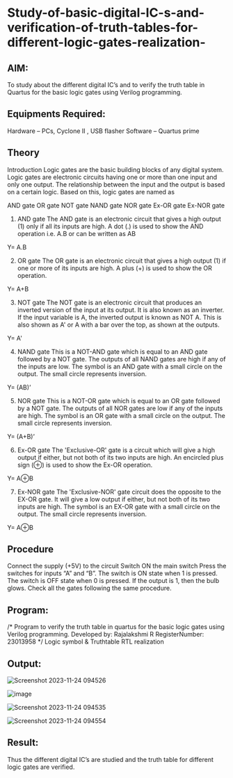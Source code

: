 # Study-of-basic-digital-IC-s-and-verification-of-truth-tables-for-different-logic-gates-realization-
## AIM:
To study about the different digital IC’s and to verify the truth table in Quartus for the basic logic gates using Verilog programming.

## Equipments Required:
Hardware – PCs, Cyclone II , USB flasher
Software – Quartus prime

## Theory
Introduction
Logic gates are the basic building blocks of any digital system. Logic gates are electronic circuits having one or more than one input and only one output. The relationship between the input and the output is based on a certain logic. Based on this, logic gates are named as

AND gate
OR gate
NOT gate
NAND gate
NOR gate
Ex-OR gate
Ex-NOR gate
1) AND gate
The AND gate is an electronic circuit that gives a high output (1) only if all its inputs are high. A dot (.) is used to show the AND operation i.e. A.B or can be written as AB

Y= A.B

2) OR gate
The OR gate is an electronic circuit that gives a high output (1) if one or more of its inputs are high. A plus (+) is used to show the OR operation.

Y= A+B

3) NOT gate
The NOT gate is an electronic circuit that produces an inverted version of the input at its output. It is also known as an inverter. If the input variable is A, the inverted output is known as NOT A. This is also shown as A' or A with a bar over the top, as shown at the outputs.

Y= A'

4) NAND gate
This is a NOT-AND gate which is equal to an AND gate followed by a NOT gate. The outputs of all NAND gates are high if any of the inputs are low. The symbol is an AND gate with a small circle on the output. The small circle represents inversion.

Y= (AB)’

5) NOR gate
This is a NOT-OR gate which is equal to an OR gate followed by a NOT gate. The outputs of all NOR gates are low if any of the inputs are high. The symbol is an OR gate with a small circle on the output. The small circle represents inversion.

Y= (A+B)’

6) Ex-OR gate
The 'Exclusive-OR' gate is a circuit which will give a high output if either, but not both of its two inputs are high. An encircled plus sign (⊕) is used to show the Ex-OR operation.

Y= A⊕B

7) Ex-NOR gate
The 'Exclusive-NOR' gate circuit does the opposite to the EX-OR gate. It will give a low output if either, but not both of its two inputs are high. The symbol is an EX-OR gate with a small circle on the output. The small circle represents inversion.

Y= A⊕B

## Procedure
Connect the supply (+5V) to the circuit
Switch ON the main switch
Press the switches for inputs “A” and “B”. The switch is ON state when 1 is pressed. The switch is OFF state when 0 is pressed.
If the output is 1, then the bulb glows.
Check all the gates following the same procedure.

## Program:
/*
Program to verify the truth table in quartus for the basic logic gates using Verilog programming.
Developed by: Rajalakshmi R
RegisterNumber:  23013958
*/
Logic symbol & Truthtable
RTL realization

## Output:
![Screenshot 2023-11-24 094526](https://github.com/Raji1009/Study-of-basic-digital-IC-s-and-verification-of-truth-tables-for-different-logic-gates-realization-/assets/89059861/3198a97b-9ec9-494e-a188-3b612c8553d5)

![image](https://github.com/Raji1009/Study-of-basic-digital-IC-s-and-verification-of-truth-tables-for-different-logic-gates-realization-/assets/89059861/4c8aed00-4f23-4e97-b67e-ab9fb8d15caa)

![Screenshot 2023-11-24 094535](https://github.com/Raji1009/Study-of-basic-digital-IC-s-and-verification-of-truth-tables-for-different-logic-gates-realization-/assets/89059861/bc84549b-e208-41c7-8d5d-96aa78cba9f5)

![Screenshot 2023-11-24 094554](https://github.com/Raji1009/Study-of-basic-digital-IC-s-and-verification-of-truth-tables-for-different-logic-gates-realization-/assets/89059861/23abc83f-3a9f-41ca-b363-5bb7a29646e6)


## Result:
Thus the different digital IC’s are studied and the truth table for different logic gates are verified.
